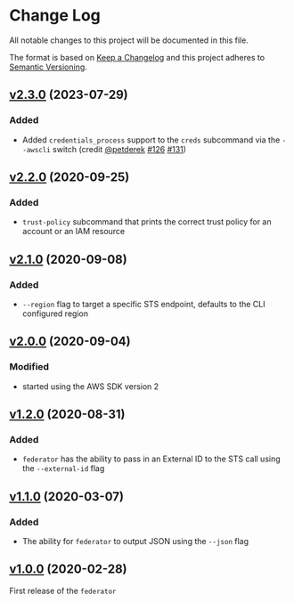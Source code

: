 # Change Log

All notable changes to this project will be documented in this file.

The format is based on [Keep a Changelog](http://keepachangelog.com/)
and this project adheres to [Semantic Versioning](http://semver.org/).

## [v2.3.0](https://github.com/YashdalfTheGray/federator/tree/v2.3.0) (2023-07-29)

### Added

- Added `credentials_process` support to the `creds` subcommand via the `--awscli` switch (credit [@petderek](https://github.com/petderek) [#126](https://github.com/YashdalfTheGray/federator/pull/126) [#131](https://github.com/YashdalfTheGray/federator/issues/131))

## [v2.2.0](https://github.com/YashdalfTheGray/federator/tree/v2.2.0) (2020-09-25)

### Added

- `trust-policy` subcommand that prints the correct trust policy for an account or an IAM resource

## [v2.1.0](https://github.com/YashdalfTheGray/federator/tree/v2.1.0) (2020-09-08)

### Added

- `--region` flag to target a specific STS endpoint, defaults to the CLI configured region

## [v2.0.0](https://github.com/YashdalfTheGray/federator/tree/v2.0.0) (2020-09-04)

### Modified

- started using the AWS SDK version 2

## [v1.2.0](https://github.com/YashdalfTheGray/federator/tree/v1.2.0) (2020-08-31)

### Added

- `federator` has the ability to pass in an External ID to the STS call using the `--external-id` flag

## [v1.1.0](https://github.com/YashdalfTheGray/federator/tree/v1.1.0) (2020-03-07)

### Added

- The ability for `federator` to output JSON using the `--json` flag

## [v1.0.0](https://github.com/YashdalfTheGray/federator/tree/v1.0.0) (2020-02-28)

First release of the `federator`
